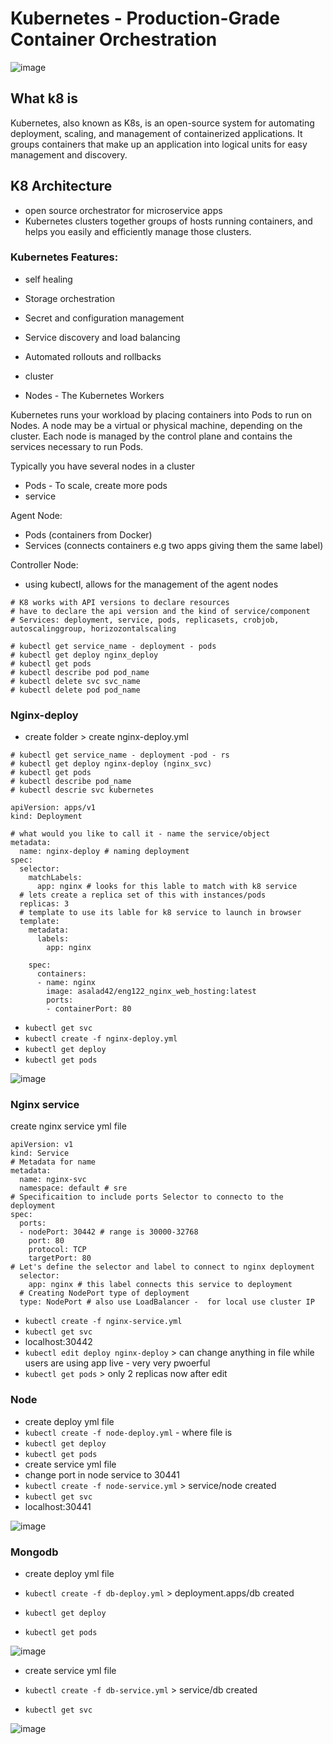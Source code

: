 # Kubernetes - Production-Grade Container Orchestration

![image](https://user-images.githubusercontent.com/104793540/190595401-22a89af5-a911-4823-b50f-baa75e281805.png)

##  What k8 is 
Kubernetes, also known as K8s, is an open-source system for automating deployment, scaling, and management of containerized applications.
It groups containers that make up an application into logical units for easy management and discovery. 

## K8 Architecture 
- open source orchestrator for microservice apps
- Kubernetes clusters together groups of hosts running containers, and helps you easily and efficiently manage those clusters.

### Kubernetes Features:

- self healing 
- Storage orchestration
- Secret and configuration management
- Service discovery and load balancing
- Automated rollouts and rollbacks

- cluster 
- Nodes - The Kubernetes Workers

Kubernetes runs your workload by placing containers into Pods to run on Nodes. A node may be a virtual or physical machine, depending on the cluster. Each node is managed by the control plane and contains the services necessary to run Pods.

Typically you have several nodes in a cluster

- Pods - To scale, create more pods
- service 

 Agent Node:
- Pods (containers from Docker)
- Services (connects containers e.g two apps giving them the same label)

Controller Node:
- using kubectl, allows for the management of the agent nodes 

```
# K8 works with API versions to declare resources
# have to declare the api version and the kind of service/component
# Services: deployment, service, pods, replicasets, crobjob, autoscalinggroup, horizozontalscaling

# kubectl get service_name - deployment - pods 
# kubectl get deploy nginx_deploy 
# kubectl get pods
# kubectl describe pod pod_name
# kubectl delete svc svc_name
# kubectl delete pod pod_name

```


### Nginx-deploy 

- create folder > create nginx-deploy.yml 

```
# kubectl get service_name - deployment -pod - rs
# kubectl get deploy nginx-deploy (nginx_svc)
# kubectl get pods 
# kubectl describe pod_name
# kubectl descrie svc kubernetes 

apiVersion: apps/v1
kind: Deployment

# what would you like to call it - name the service/object
metadata:
  name: nginx-deploy # naming deployment 
spec:
  selector:
    matchLabels:
      app: nginx # looks for this lable to match with k8 service 
  # lets create a replica set of this with instances/pods
  replicas: 3
  # template to use its lable for k8 service to launch in browser
  template: 
    metadata:
      labels: 
        app: nginx 
    
    spec:
      containers:
      - name: nginx 
        image: asalad42/eng122_nginx_web_hosting:latest 
        ports:
        - containerPort: 80 
```

- `kubectl get svc`
- `kubectl create -f nginx-deploy.yml`
- `kubectl get deploy`
- `kubectl get pods`

![image](https://user-images.githubusercontent.com/104793540/190618815-931a17cb-1fd0-45a5-85a8-89a8b2db95ea.png)

### Nginx service 
create nginx service yml file 


```
apiVersion: v1
kind: Service
# Metadata for name
metadata:  
  name: nginx-svc
  namespace: default # sre  
# Specificaition to include ports Selector to connecto to the deployment
spec:  
  ports:
  - nodePort: 30442 # range is 30000-32768
    port: 80
    protocol: TCP
    targetPort: 80
# Let's define the selector and label to connect to nginx deployment
  selector:
    app: nginx # this label connects this service to deployment
  # Creating NodePort type of deployment
  type: NodePort # also use LoadBalancer -  for local use cluster IP
```

- `kubectl create -f nginx-service.yml`
- `kubectl get svc`
-  localhost:30442
- `kubectl edit deploy nginx-deploy` > can change anything in file while users are using app live - very very pwoerful 
- `kubectl get pods` > only 2 replicas now after edit 


### Node 
- create deploy yml file 
- `kubectl create -f node-deploy.yml` - where file is 
- `kubectl get deploy`
- `kubectl get pods`
- create service yml file 
- change port in node service to 30441
- `kubectl create -f node-service.yml` > service/node created
- `kubectl get svc`
-  localhost:30441

![image](https://user-images.githubusercontent.com/104793540/190651313-4b71e251-5408-410d-bc87-e37d2a330cf9.png)


### Mongodb 
- create deploy yml file



- `kubectl create -f db-deploy.yml` > deployment.apps/db created
- `kubectl get deploy`
- `kubectl get pods`

![image](https://user-images.githubusercontent.com/104793540/190652877-5f289f51-1cb2-4719-b5fb-76254b7efe30.png)

- create service yml file


- `kubectl create -f db-service.yml` > service/db created
- `kubectl get svc`

![image](https://user-images.githubusercontent.com/104793540/190654239-98f18274-0e49-4a4b-a9f1-62c1f342dc9d.png)
